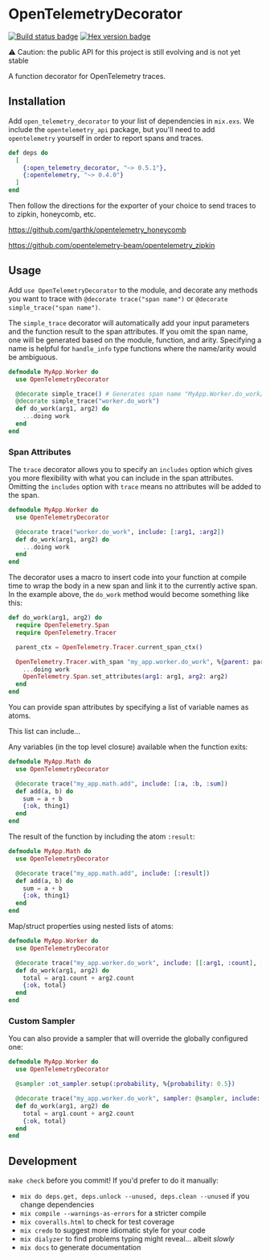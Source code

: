 # OpenTelemetryDecorator

[![Build status badge](https://github.com/marcdel/open_telemetry_decorator/workflows/Elixir%20CI/badge.svg)](https://github.com/marcdel/open_telemetry_decorator/actions)
[![Hex version badge](https://img.shields.io/hexpm/v/open_telemetry_decorator.svg)](https://hex.pm/packages/open_telemetry_decorator)

⚠️ Caution: the public API for this project is still evolving and is not yet stable 

<!-- MDOC -->
<!-- INCLUDE -->
A function decorator for OpenTelemetry traces.

## Installation

Add `open_telemetry_decorator` to your list of dependencies in `mix.exs`. We include the `opentelemetry_api` package, but you'll need to add `opentelemetry` yourself in order to report spans and traces.

```elixir
def deps do
  [
    {:open_telemetry_decorator, "~> 0.5.1"},
    {:opentelemetry, "~> 0.4.0"}
  ]
end
```

Then follow the directions for the exporter of your choice to send traces to to zipkin, honeycomb, etc.

https://github.com/garthk/opentelemetry_honeycomb

https://github.com/opentelemetry-beam/opentelemetry_zipkin

## Usage

Add `use OpenTelemetryDecorator` to the module, and decorate any methods you want to trace with `@decorate trace("span name")` or `@decorate simple_trace("span name")`.

The `simple_trace` decorator will automatically add your input parameters and the function result to the span attributes. If you omit the span name, one will be generated based on the module, function, and arity. Specifying a name is helpful for `handle_info` type functions where the name/arity would be ambiguous.

```elixir
defmodule MyApp.Worker do
  use OpenTelemetryDecorator

  @decorate simple_trace() # Generates span name "MyApp.Worker.do_work/2". or...
  @decorate simple_trace("worker.do_work")
  def do_work(arg1, arg2) do
    ...doing work
  end
end
```

### Span Attributes

The `trace` decorator allows you to specify an `includes` option which gives you more flexibility with what you can include in the span attributes. Omitting the `includes` option with `trace` means no attributes will be added to the span.

```elixir
defmodule MyApp.Worker do
  use OpenTelemetryDecorator

  @decorate trace("worker.do_work", include: [:arg1, :arg2])
  def do_work(arg1, arg2) do
    ...doing work
  end
end
```

The decorator uses a macro to insert code into your function at compile time to wrap the body in a new span and link it to the currently active span. In the example above, the `do_work` method would become something like this:

```elixir
def do_work(arg1, arg2) do
  require OpenTelemetry.Span
  require OpenTelemetry.Tracer

  parent_ctx = OpenTelemetry.Tracer.current_span_ctx()

  OpenTelemetry.Tracer.with_span "my_app.worker.do_work", %{parent: parent_ctx} do
    ...doing work
    OpenTelemetry.Span.set_attributes(arg1: arg1, arg2: arg2)
  end
end
```

You can provide span attributes by specifying a list of variable names as atoms.

This list can include...

Any variables (in the top level closure) available when the function exits:

```elixir
defmodule MyApp.Math do
  use OpenTelemetryDecorator

  @decorate trace("my_app.math.add", include: [:a, :b, :sum])
  def add(a, b) do
    sum = a + b
    {:ok, thing1}
  end
end
```

The result of the function by including the atom `:result`:

```elixir
defmodule MyApp.Math do
  use OpenTelemetryDecorator

  @decorate trace("my_app.math.add", include: [:result])
  def add(a, b) do
    sum = a + b
    {:ok, thing1}
  end
end
```

Map/struct properties using nested lists of atoms:

```elixir
defmodule MyApp.Worker do
  use OpenTelemetryDecorator

  @decorate trace("my_app.worker.do_work", include: [[:arg1, :count], [:arg2, :count], :total])
  def do_work(arg1, arg2) do
    total = arg1.count + arg2.count
    {:ok, total}
  end
end
```

### Custom Sampler

You can also provide a sampler that will override the globally configured one:

```elixir
defmodule MyApp.Worker do
  use OpenTelemetryDecorator

  @sampler :ot_sampler.setup(:probability, %{probability: 0.5})

  @decorate trace("my_app.worker.do_work", sampler: @sampler, include: [:arg1, :arg2, :result])
  def do_work(arg1, arg2) do
    total = arg1.count + arg2.count
    {:ok, total}
  end
end
```

<!-- MDOC -->

## Development

`make check` before you commit! If you'd prefer to do it manually:

* `mix do deps.get, deps.unlock --unused, deps.clean --unused` if you change dependencies
* `mix compile --warnings-as-errors` for a stricter compile
* `mix coveralls.html` to check for test coverage
* `mix credo` to suggest more idiomatic style for your code
* `mix dialyzer` to find problems typing might reveal… albeit *slowly*
* `mix docs` to generate documentation
